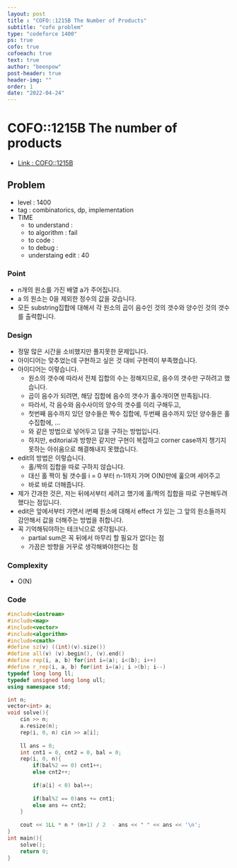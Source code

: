 ```yaml
---
layout: post
title : "COFO::1215B The Number of Products"
subtitle: "cofo problem"
type: "codeforce 1400"
ps: true
cofo: true
cofoeach: true
text: true
author: "beenpow"
post-header: true
header-img: ""
order: 1
date: "2022-04-24"
---
```

# COFO::1215B The number of products
- [Link : COFO::1215B](https://codeforces.com/problemset/problem/1215/B)


## Problem 

- level : 1400
- tag : combinatorics, dp, implementation
- TIME
  - to understand    : 
  - to algorithm     : fail
  - to code          :
  - to debug         :
  - understaing edit : 40

### Point
- n개의 원소를 가진 배열 a가 주어집니다.
- a 의 원소는 0을 제외한 정수의 값을 갖습니다.
- 모든 substring집합에 대해서 각 원소의 곱이 음수인 것의 갯수와 양수인 것의 갯수를 출력합니다.

### Design
- 정말 많은 시간을 소비했지만 풀지못한 문제입니다.
- 아이디어는 맞추었는데 구현하고 싶은 것 대비 구현력이 부족했습니다.
- 아이디어는 이렇습니다.
  - 원소의 갯수에 따라서 전체 집합의 수는 정해지므로, 음수의 갯수만 구하려고 했습니다.
  - 곱이 음수가 되려면, 해당 집합에 음수의 갯수가 홀수개이면 만족됩니다.
  - 따라서, 각 음수와 음수사이의 양수의 갯수를 미리 구해두고,
  - 첫번째 음수까지 있던 양수들은 짝수 집합에, 두번째 음수까지 있던 양수들은 홀수집합에, ...
  - 와 같은 방법으로 넣어두고 답을 구하는 방법입니다.
  - 하지만, editorial과 방향은 같지만 구현이 복잡하고 corner case까지 챙기지 못하는 아쉬움으로 해결해내지 못했습니다.
- edit의 방법은 이렇습니다.
  - 홀/짝의 집합을 따로 구하지 않습니다.
  - 대신 홀 짝이 될 갯수를 i = 0 부터 n-1까지 가며 O(N)만에 훑으며 세어주고
  - 바로 바로 더해줍니다.
- 제가 간과한 것은, 저는 뒤에서부터 세려고 했기에 홀/짝의 집합을 따로 구현해두려했다는 점입니다.
- edit은 앞에서부터 가면서 i번째 원소에 대해서 effect 가 있는 그 앞의 원소들까지 감안해서 값을 더해주는 방법을 취합니다.
- 꼭 기억해둬야하는 테크닉으로 생각됩니다.
  - partial sum은 꼭 뒤에서 마무리 할 필요가 없다는 점
  - 가끔은 방향을 거꾸로 생각해봐야한다는 점

### Complexity
- O(N)

### Code

```cpp
#include<iostream>
#include<map>
#include<vector>
#include<algorithm>
#include<cmath>
#define sz(v) ((int)(v).size())
#define all(v) (v).begin(), (v).end()
#define rep(i, a, b) for(int i=(a); i<(b); i++)
#define r_rep(i, a, b) for(int i=(a); i >(b); i--)
typedef long long ll;
typedef unsigned long long ull;
using namespace std;

int n;
vector<int> a;
void solve(){
    cin >> n;
    a.resize(n);
    rep(i, 0, n) cin >> a[i];
    
    ll ans = 0;
    int cnt1 = 0, cnt2 = 0, bal = 0;
    rep(i, 0, n){
        if(bal%2 == 0) cnt1++;
        else cnt2++;
        
        if(a[i] < 0) bal++;
        
        if(bal%2 == 0)ans += cnt1;
        else ans += cnt2;
    }
    
    cout << 1LL * n * (n+1) / 2  - ans << " " << ans << '\n';
}
int main(){
    solve();
    return 0;
}
```
